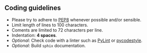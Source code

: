 Coding guidelines
-----------------

- Please try to adhere to [PEP8](https://pep8.org) whenever possible and/or sensible.
- Limit length of lines to 100 characters.
- Coments are limited to 72 characters per line.
- Indentation: **4 spaces**.
- _Optional_: Check code with a linter such as [PyLint](http://pyling.org) or [pycodestyle](https://github.com/PyCQA/pycodestyle).
- _Optional_: Build `sphix` documentation.

